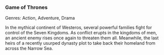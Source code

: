### Game of Thrones

Genres: Action, Adventure, Drama

In the mythical continent of Westeros, several powerful families fight for control of the Seven Kingdoms.
As conflict erupts in the kingdoms of men, an ancient enemy rises once again to threaten them all.
Meanwhile, the last heirs of a recently usurped dynasty plot to take back their homeland from across the Narrow Sea.

